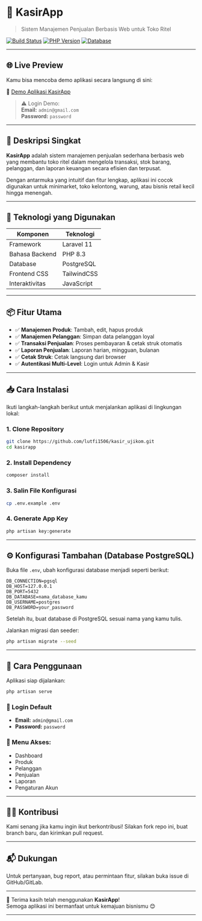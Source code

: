 
# 🧾 KasirApp

> Sistem Manajemen Penjualan Berbasis Web untuk Toko Ritel

[![Build Status](https://img.shields.io/badge/Laravel-11-brightgreen)](https://laravel.com)
[![PHP Version](https://img.shields.io/badge/PHP-8.3-blue)](https://www.php.net)
[![Database](https://img.shields.io/badge/Database-PostgreSQL-orange)](https://www.postgresql.org)

---

## 🌐 Live Preview

Kamu bisa mencoba demo aplikasi secara langsung di sini:

🔗 [Demo Aplikasi KasirApp](https://kasirapp-main-tgdaso.laravel.cloud)

> ⚠️ Login Demo:  
**Email:** `admin@gmail.com`  
**Password:** `password`

---

## 📌 Deskripsi Singkat

**KasirApp** adalah sistem manajemen penjualan sederhana berbasis web yang membantu toko ritel dalam mengelola transaksi, stok barang, pelanggan, dan laporan keuangan secara efisien dan terpusat.

Dengan antarmuka yang intuitif dan fitur lengkap, aplikasi ini cocok digunakan untuk minimarket, toko kelontong, warung, atau bisnis retail kecil hingga menengah.

---

## 🔧 Teknologi yang Digunakan

| Komponen       | Teknologi   |
| -------------- | ----------- |
| Framework      | Laravel 11  |
| Bahasa Backend | PHP 8.3     |
| Database       | PostgreSQL  |
| Frontend CSS   | TailwindCSS |
| Interaktivitas | JavaScript  |

---

## 📦 Fitur Utama

-   ✅ **Manajemen Produk**: Tambah, edit, hapus produk
-   ✅ **Manajemen Pelanggan**: Simpan data pelanggan loyal
-   ✅ **Transaksi Penjualan**: Proses pembayaran & cetak struk otomatis
-   ✅ **Laporan Penjualan**: Laporan harian, mingguan, bulanan
-   ✅ **Cetak Struk**: Cetak langsung dari browser
-   ✅ **Autentikasi Multi-Level**: Login untuk Admin & Kasir

---

## 📥 Cara Instalasi

Ikuti langkah-langkah berikut untuk menjalankan aplikasi di lingkungan lokal:

### 1. Clone Repository

```bash
git clone https://github.com/lutfi1506/kasir_ujikom.git
cd kasirapp
```

### 2. Install Dependency

```bash
composer install
```

### 3. Salin File Konfigurasi

```bash
cp .env.example .env
```

### 4. Generate App Key

```bash
php artisan key:generate
```

---

## ⚙️ Konfigurasi Tambahan (Database PostgreSQL)

Buka file `.env`, ubah konfigurasi database menjadi seperti berikut:

```env
DB_CONNECTION=pgsql
DB_HOST=127.0.0.1
DB_PORT=5432
DB_DATABASE=nama_database_kamu
DB_USERNAME=postgres
DB_PASSWORD=your_password
```

Setelah itu, buat database di PostgreSQL sesuai nama yang kamu tulis.

Jalankan migrasi dan seeder:

```bash
php artisan migrate --seed
```

---

## 🧪 Cara Penggunaan

Aplikasi siap dijalankan:

```bash
php artisan serve
```

### 🔐 Login Default

-   **Email:** `admin@gmail.com`
-   **Password:** `password`

### 🧭 Menu Akses:

-   Dashboard
-   Produk
-   Pelanggan
-   Penjualan
-   Laporan
-   Pengaturan Akun

---

## 🙋‍♂️ Kontribusi

Kami senang jika kamu ingin ikut berkontribusi! Silakan fork repo ini, buat branch baru, dan kirimkan pull request.

---

## 📬 Dukungan

Untuk pertanyaan, bug report, atau permintaan fitur, silakan buka issue di GitHub/GitLab.

---

🎉 Terima kasih telah menggunakan **KasirApp**!  
Semoga aplikasi ini bermanfaat untuk kemajuan bisnismu 😊

---
